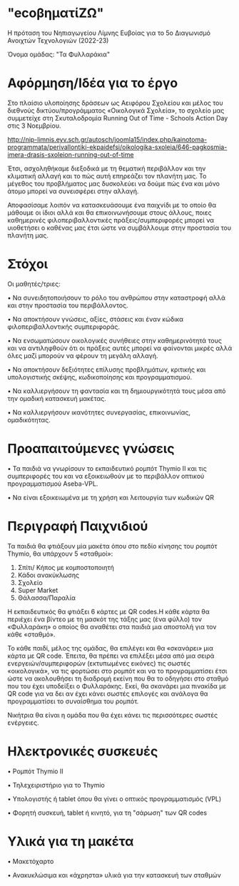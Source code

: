 # "ecoβηματίΖΩ"
Η πρόταση του Νηπιαγωγείου Λίμνης Ευβοίας για το 5ο Διαγωνισμό Ανοιχτών Τεχνολογιών (2022-23)

Όνομα ομάδας: "Τα Φυλλαράκια"
# Αφόρμηση/Ιδέα  για το έργο
Στο πλαίσιο υλοποίησης δράσεων ως Αειφόρου Σχολείου και μέλος του διεθνούς δικτύου/προγράμματος «Oικολογικά Σχολεία», το σχολείο μας συμμετείχε στη Σκυταλοδρομία Running Out of Time - Schools Action Day στις 3 Νοεμβρίου.

http://nip-limnis.eyv.sch.gr/autosch/joomla15/index.php/kainotoma-programmata/perivallontiki-ekpaidefsi/oikologika-sxoleia/646-pagkosmia-imera-drasis-sxoleion-running-out-of-time

Έτσι, ασχοληθήκαμε διεξοδικά με τη θεματική περιβάλλον και την κλιματική αλλαγή και το πώς αυτή επηρεάζει τον πλανήτη μας. Το μέγεθος του προβλήματος μας δυσκολεύει να δούμε πώς ένα και μόνο άτομο μπορεί να συνεισφέρει στην αλλαγή.

Αποφασίσαμε λοιπόν να κατασκευάσουμε ένα παιχνίδι με το οποίο θα μάθουμε οι ίδιοι αλλά και θα επικοινωνήσουμε στους άλλους, ποιες καθημερινές φιλοπεριβαλλοντικές πράξεις/συμπεριφορές μπορεί να υιοθετήσει ο καθένας μας έτσι ώστε να συμβάλλουμε στην προστασία του πλανήτη μας.
# Στόχοι
Οι μαθητές/τριες:

•	Να συνειδητοποιήσουν το ρόλο του ανθρώπου στην καταστροφή αλλά και στην προστασία του περιβάλλοντος.

•	Να αποκτήσουν  γνώσεις, αξίες, στάσεις και έναν κώδικα φιλοπεριβαλλοντικής συμπεριφοράς.

•	Να ενσωματώσουν οικολογικές συνήθειες στην καθημερινότητά τους και να αντιληφθούν ότι οι πράξεις αυτές μπορεί να φαίνονται μικρές αλλά όλες μαζί μπορούν να φέρουν τη μεγάλη αλλαγή.

•	Να αποκτήσουν δεξιότητες επίλυσης προβλημάτων, κριτικής και υπολογιστικής σκέψης, κωδικοποίησης και προγραμματισμού.

•	Να καλλιεργήσουν τη φαντασία και τη δημιουργικότητά τους μέσα από την ομαδική κατασκευή μακέτας.

•	Να καλλιεργήσουν ικανότητες συνεργασίας, επικοινωνίας, ομαδικότητας.
# Προαπαιτούμενες γνώσεις
•	Τα παιδιά να γνωρίσουν το εκπαιδευτικό ρομπότ Thymio ΙΙ και τις συμπεριφορές του και να εξοικειωθούν με το περιβάλλον οπτικού προγραμματισμού Aseba-VPL.

•	Να είναι εξοικειωμένα με τη χρήση και λειτουργία των κωδικών QR
# Περιγραφή Παιχνιδιού
Τα παιδιά θα φτιάξουν μία μακέτα όπου στο πεδίο κίνησης του ρομπότ Thymio, θα υπάρχουν 5 «σταθμοί»: 
1.	Σπίτι/ Κήπος με κομποστοποιητή
2.	Κάδοι ανακύκλωσης
3.	Σχολείο 
4.	Super Market
5.	Θάλασσα/Παραλία
	
Η εκπαιδευτικός θα φτιάξει 6 κάρτες με QR codes.Η κάθε κάρτα θα περιέχει ένα βίντεο με τη μασκότ της τάξης μας (ένα φύλλο) τον «Φυλλαράκη» ο οποίος θα αναθέτει στα παιδιά μια αποστολή για τον κάθε «σταθμό».

Το κάθε παιδί, μέλος της ομάδας, θα επιλέγει και θα «σκανάρει» μια κάρτα με QR code. Έπειτα, θα πρέπει να επιλέξει μέσα από μια σειρά ενεργειών/συμπεριφορών (εκτυπωμένες εικόνες) τις σωστές «οικολογικά», να τις φορτώσει στο ρομπότ και να το προγραμματίσει έτσι ώστε να ακολουθήσει τη διαδρομή εκείνη που θα το οδηγήσει στο σταθμό που του έχει υποδείξει ο Φυλλαράκης. Εκεί, θα σκανάρει μια πινακίδα με QR code για να δει αν έχει κάνει σωστές επιλογές και ανάλογα θα προγραμματίσει το συναίσθημα του ρομπότ.

Νικήτρια θα είναι η ομάδα που θα έχει κάνει τις περισσότερες σωστές ενέργειες.
# Ηλεκτρονικές συσκευές
•	Ρομπότ Thymio ΙΙ

•	Τηλεχειριστήριο για το Thymio

•	Υπολογιστής ή tablet όπου θα γίνει ο οπτικός προγραμματισμός (VPL)

•	Φορητή συσκευή, tablet ή κινητό, για τη "σάρωση" των QR codes

# Υλικά για τη μακέτα
•	Μακετόχαρτο

•	Ανακυκλώσιμα και «άχρηστα» υλικά για την κατασκευή των σταθμών
